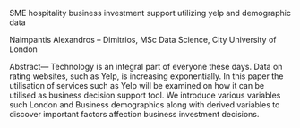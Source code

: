 SME hospitality business investment support utilizing yelp and demographic data
 
Nalmpantis Alexandros – Dimitrios, MSc Data Science, City University of London
 
Abstract— Technology is an integral part of everyone these days. Data on rating websites, such as Yelp,  is increasing exponentially. In this paper the utilisation of services such as Yelp will be examined on how it can be utilised as business decision support tool. We introduce various variables such London and Business demographics along with derived variables to discover important factors affection business investment decisions.
